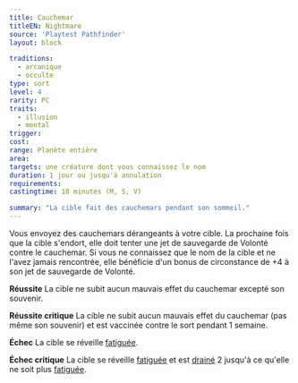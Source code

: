 ```yaml
---
title: Cauchemar
titleEN: Nightmare
source: 'Playtest Pathfinder'
layout: block

traditions:
  - arcanique
  - occulte
type: sort
level: 4
rarity: PC
traits:
  - illusion
  - mental
trigger: 
cost: 
range: Planète entière
area: 
targets: une créature dont vous connaissez le nom
duration: 1 jour ou jusqu'à annulation
requirements: 
castingtime: 10 minutes (M, S, V)

summary: "La cible fait des cauchemars pendant son sommeil."
---
```

Vous envoyez des cauchemars dérangeants à votre cible. La prochaine fois que la cible s'endort, elle doit tenter une jet de sauvegarde de Volonté contre le cauchemar. Si vous ne connaissez que le nom de la cible et ne l'avez jamais rencontrée, elle bénéficie d'un bonus de circonstance de +4 à son jet de sauvegarde de Volonté.

**Réussite** La cible ne subit aucun mauvais effet du cauchemar excepté son souvenir.

**Réussite critique** La cible ne subit aucun mauvais effet du cauchemar (pas même son souvenir) et est vaccinée contre le sort pendant 1 semaine.

**Échec** La cible se réveille [fatiguée](/conditions/fatigué.html).

**Échec critique** La cible se réveille [fatiguée](/conditions/fatigué.html) et est [drainé](/conditions/drainé.html) 2 jusqu'à ce qu'elle ne soit plus [fatiguée](/conditions/fatigué.html).
